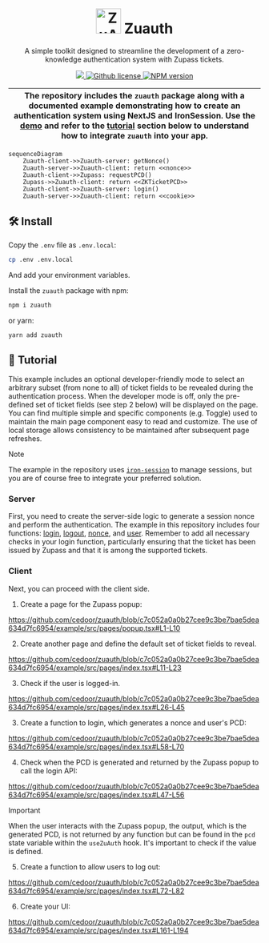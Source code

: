 <p align="center">
    <h1 align="center">
        <picture>
            <source media="(prefers-color-scheme: dark)" srcset="https://github.com/cedoor/zuauth/blob/main/example/public/light-icon.png">
            <source media="(prefers-color-scheme: light)" srcset="https://github.com/cedoor/zuauth/blob/main/example/public/icon.png">
            <img width="50" alt="ZuAuth Icon" src="https://github.com/cedoor/zuauth/blob/main/example/public/icon.png">
        </picture>
        Zuauth
    </h1>
    <p align="center">A simple toolkit designed to streamline the development of a zero-knowledge authentication system with Zupass tickets.</p>
</p>

<p align="center">
    <a href="https://github.com/proofcarryingdata">
        <img src="https://img.shields.io/badge/project-PCD-blue.svg?style=flat-square">
    </a>
    <a href="https://github.com/cedoor/zuauth/blob/main/LICENSE">
        <img alt="Github license" src="https://img.shields.io/github/license/cedoor/zuauth.svg?style=flat-square">
    </a>
    <a href="https://www.npmjs.com/package/zuauth">
        <img alt="NPM version" src="https://img.shields.io/npm/v/zuauth?style=flat-square" />
    </a>
</p>

|  The repository includes the `zuauth` package along with a documented example demonstrating how to create an authentication system using NextJS and IronSession. Use the [demo](https://zuauth.vercel.app/) and refer to the [tutorial](/#-tutorial) section below to understand how to integrate `zuauth` into your app. |
| ------------------------------------------------------------------------------------------------------------------------------------------------------------------------------------------------------------------------------------------------------------------------------------------------------------------------ |

```mermaid
sequenceDiagram
    Zuauth-client->>Zuauth-server: getNonce()
    Zuauth-server->>Zuauth-client: return <<nonce>>
    Zuauth-client->>Zupass: requestPCD()
    Zupass->>Zuauth-client: return <<ZKTicketPCD>>
    Zuauth-client->>Zuauth-server: login()
    Zuauth-server->>Zuauth-client: return <<cookie>>
```

## 🛠 Install

Copy the `.env` file as `.env.local`:

```bash
cp .env .env.local
```

And add your environment variables.

Install the `zuauth` package with npm:

```bash
npm i zuauth
```

or yarn:

```bash
yarn add zuauth
```

## 📜 Tutorial
This example includes an optional developer-friendly mode to select an arbitrary subset (from none to all) of ticket fields to be revealed during the authentication process. When the developer mode is off, only the pre-defined set of ticket fields (see step 2 below) will be displayed on the page. You can find multiple simple and specific components (e.g. Toggle) used to maintain the main page component easy to read and customize. The use of local storage allows consistency to be maintained after subsequent page refreshes.

> [!NOTE]  
> The example in the repository uses [`iron-session`](https://github.com/vvo/iron-session) to manage sessions, but you are of course free to integrate your preferred solution.

### Server

First, you need to create the server-side logic to generate a session nonce and perform the authentication. The example in this repository includes four functions: [login](example/src/pages/api/login.ts), [logout](example/src/pages/api/logout.ts), [nonce](example/src/pages/api/nonce.ts), and [user](example/src/pages/api/user.ts). Remember to add all necessary checks in your login function, particularly ensuring that the ticket has been issued by Zupass and that it is among the supported tickets.

### Client
Next, you can proceed with the client side.

1. Create a page for the Zupass popup:

https://github.com/cedoor/zuauth/blob/c7c052a0a0b27cee9c3be7bae5dea634d7fc6954/example/src/pages/popup.tsx#L1-L10

2. Create another page and define the default set of ticket fields to reveal.

https://github.com/cedoor/zuauth/blob/c7c052a0a0b27cee9c3be7bae5dea634d7fc6954/example/src/pages/index.tsx#L11-L23

3. Check if the user is logged-in.

https://github.com/cedoor/zuauth/blob/c7c052a0a0b27cee9c3be7bae5dea634d7fc6954/example/src/pages/index.tsx#L26-L45

3. Create a function to login, which generates a nonce and user's PCD:

https://github.com/cedoor/zuauth/blob/c7c052a0a0b27cee9c3be7bae5dea634d7fc6954/example/src/pages/index.tsx#L58-L70

4. Check when the PCD is generated and returned by the Zupass popup to call the login API:

https://github.com/cedoor/zuauth/blob/c7c052a0a0b27cee9c3be7bae5dea634d7fc6954/example/src/pages/index.tsx#L47-L56

> [!IMPORTANT]  
> When the user interacts with the Zupass popup, the output, which is the generated PCD, is not returned by any function but can be found in the `pcd` state variable within the `useZuAuth` hook. It's important to check if the value is defined.

5. Create a function to allow users to log out:

https://github.com/cedoor/zuauth/blob/c7c052a0a0b27cee9c3be7bae5dea634d7fc6954/example/src/pages/index.tsx#L72-L82

6. Create your UI:

https://github.com/cedoor/zuauth/blob/c7c052a0a0b27cee9c3be7bae5dea634d7fc6954/example/src/pages/index.tsx#L161-L194